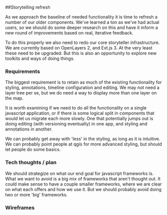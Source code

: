 ##Storytelling refresh 

As we approach the baseline of needed functionality it is time to refresh a number of our older components.
We've learned a ton as we've had actual users, so we should do some deeper research on this and have it
inform a new round of improvements based on real, iterative feedback. 

To do this properly we also need to redo our core storyteller infrastructure. We are currently based on OpenLayers
2, and Ext.js 3. At the very least these need to be upgraded. But this is also an opportunity to explore new
toolkits and ways of doing things. 

### Requirements

The biggest requirement is to retain as much of the existing functionality for styling, annotations, 
timeline configuration and editing. We may not need a layer tree per se, but we do need a way to display 
more than one layer on the map.

It is worth examining if we need to do all the functionality on a single javascript application, or if there
is some logical split in components that would let us migrate each more slowly. One that potentially jumps out
is doing editing (with versioning eventually) in one app, and styling and annotations in another. 

We can probably get away with 'less' in the styling, as long as it is intuitive. We can probably point
people at qgis for more advanced styling, but should let people do some basics. 

### Tech thoughts / plan

We should strategize on what our end goal for javascript frameworks is. What we want to avoid is a big
mix of frameworks that aren't thought out. It could make sense to have a couple smaller frameworks, where we 
are clear on what each offers and how we use it. But we should probably avoid doing two or more 'big' frameworks.

### Wireframes


